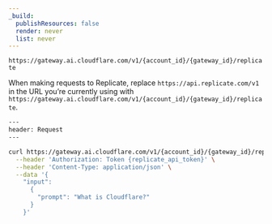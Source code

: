 ```yaml
---
_build:
  publishResources: false
  render: never
  list: never
---
```


`https://gateway.ai.cloudflare.com/v1/{account_id}/{gateway_id}/replicate`

When making requests to Replicate, replace `https://api.replicate.com/v1` in the URL you’re currently using with `https://gateway.ai.cloudflare.com/v1/{account_id}/{gateway_id}/replicate`.

```bash
---
header: Request
---

curl https://gateway.ai.cloudflare.com/v1/{account_id}/{gateway_id}/replicate/predictions \
  --header 'Authorization: Token {replicate_api_token}' \
  --header 'Content-Type: application/json' \
  --data '{
    "input":
      {
        "prompt": "What is Cloudflare?"
      }
    }'
```
